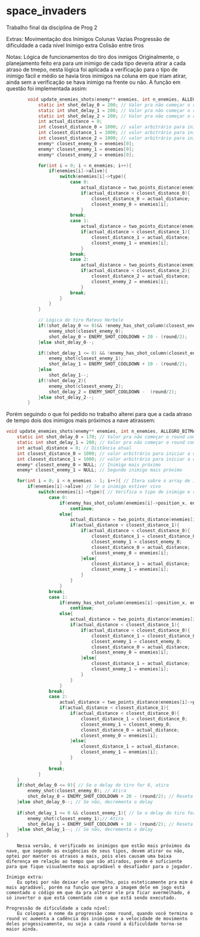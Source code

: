 # space_invaders
Trabalho final da disciplina de Prog 2

Extras:
    Movimentação dos Inimigos
    Colunas Vazias
    Progressão de dificuldade a cada nível
    Inimigo extra
    Colisão entre tiros

Notas:
    Lógica de funcionamentos do tiro dos inmigos
        Originalmente, o planejamento feito era para um inimigo de cada tipo deveria atirar a cada atraso de tmepo, nesta lógica foi aplicada a verificação para o tipo de inimigo fácil e médio se havia tiros inimigos na coluna em que iriam atirar, ainda sem a verificação se hava inimigo na frente ou não.
        A função em questão foi implementada assim:
```c
        void update_enemies_shots(enemy** enemies, int n_enemies, ALLEGRO_BITMAP* sprite_sheet, int player_x, int player_y, unsigned short round){
            static int shot_delay_0 = 200; // Valor pra não começar o round com tiros
            static int shot_delay_1 = 200; // Valor pra não começar o round com tiros	
            static int shot_delay_2 = 200; // Valor pra não começar o round com tiros
            int actual_distance = 0;
            int closest_distance_0 = 1000; // valor arbitrário para iniciar a comparação
            int closest_distance_1 = 1000; // valor arbitrário para iniciar a comparação
            int closest_distance_2 = 1000; // valor arbitrário para iniciar a comparação
            enemy* closest_enemy_0 = enemies[0];
            enemy* closest_enemy_1 = enemies[0];
            enemy* closest_enemy_2 = enemies[0];

            for(int i = 0; i < n_enemies; i++){
                if(enemies[i]->alive){
                    switch(enemies[i]->type){
                        case 0:
                            actual_distance = two_points_distance(enemies[i]->position_x, player_x, enemies[i]->position_y, player_y);
                            if(actual_distance < closest_distance_0){
                                closest_distance_0 = actual_distance;
                                closest_enemy_0 = enemies[i];
                            }
                        break;
                        case 1:
                            actual_distance = two_points_distance(enemies[i]->position_x, player_x, enemies[i]->position_y, player_y);
                            if(actual_distance < closest_distance_1){
                                closest_distance_1 = actual_distance;
                                closest_enemy_1 = enemies[i];
                            }
                        break;
                        case 2:
                            actual_distance = two_points_distance(enemies[i]->position_x, player_x, enemies[i]->position_y, player_y);
                            if(actual_distance < closest_distance_2){
                                closest_distance_2 = actual_distance;
                                closest_enemy_2 = enemies[i];
                            }
                        break;
                    }
                }
            }

            // Lógica de tiro Mateus Herbele
            if((shot_delay_0 <= 0)&& !enemy_has_shot_column(closest_enemy_0->gun->shots, closest_enemy_0->position_x, enemies, n_enemies)){
                enemy_shot(closest_enemy_0);
                shot_delay_0 = ENEMY_SHOT_COOLDOWN + 20 - (round/2);
            }else shot_delay_0--;

            if((shot_delay_1 <= 0) && !enemy_has_shot_column(closest_enemy_1->gun->shots, closest_enemy_1->position_x, enemies, n_enemies)){
                enemy_shot(closest_enemy_1);
                shot_delay_1 = ENEMY_SHOT_COOLDOWN + 10 - (round/2);
            }else
                shot_delay_1--;
            if(!shot_delay_2){
                enemy_shot(closest_enemy_2);
                shot_delay_2 = ENEMY_SHOT_COOLDOWN -  (round/2);
            }else shot_delay_2--;
        }
```





Porém seguindo o que foi pedido no trabalho alterei para que a cada atraso de tempo dois dos inimigos mais próximos a nave atirassem:







```c
void update_enemies_shots(enemy** enemies, int n_enemies, ALLEGRO_BITMAP* sprite_sheet, int player_x, int player_y, unsigned short round){
	static int shot_delay_0 = 170; // Valor pra não começar o round com tiros
	static int shot_delay_1 = 200; // Valor pra não começar o round com tiros	
	int actual_distance = 0; // Distância atual
	int closest_distance_0 = 1000; // valor arbitrário para iniciar a comparação
	int closest_distance_1 = 1000; // valor arbitrário para iniciar a comparação
	enemy* closest_enemy_0 = NULL; // Inimigo mais próximo
	enemy* closest_enemy_1 = NULL; // Segundo inimigo mais próximo

	for(int i = 0; i < n_enemies - 1; i++){ // Itera sobre o array de inimigos
		if(enemies[i]->alive) // Se o inimigo estiver vivo
			switch(enemies[i]->type){ // Verifica o tipo de inimigo e realiza a ação correspondente, e salva os inimigos mais próximos
				case 0:
					if(enemy_has_shot_column(enemies[i]->position_x, enemies, n_enemies) ||  enemy_in_front_of_enemy(enemies[i], enemies, n_enemies))
						continue;
					else{
						actual_distance = two_points_distance(enemies[i]->position_x, player_x, enemies[i]->position_y, player_y);
						if(actual_distance < closest_distance_1){
							if(actual_distance < closest_distance_0){
								closest_distance_1 = closest_distance_0;
								closest_enemy_1 = closest_enemy_0;
								closest_distance_0 = actual_distance;
								closest_enemy_0 = enemies[i];
							}else{
								closest_distance_1 = actual_distance;
								closest_enemy_1 = enemies[i];
							}
						}
					}
				break;
				case 1:
					if(enemy_has_shot_column(enemies[i]->position_x, enemies, n_enemies))
						continue;
					else{
						actual_distance = two_points_distance(enemies[i]->position_x, player_x, enemies[i]->position_y, player_y);
						if(actual_distance < closest_distance_1){
							if(actual_distance < closest_distance_0){
								closest_distance_1 = closest_distance_0;
								closest_enemy_1 = closest_enemy_0;
								closest_distance_0 = actual_distance;
								closest_enemy_0 = enemies[i];
							}else{
								closest_distance_1 = actual_distance;
								closest_enemy_1 = enemies[i];
							}
						}
					}
				break;
				case 2:
					actual_distance = two_points_distance(enemies[i]->position_x, player_x, enemies[i]->position_y, player_y);
					if(actual_distance < closest_distance_1){
						if(actual_distance < closest_distance_0){
							closest_distance_1 = closest_distance_0;
							closest_enemy_1 = closest_enemy_0;
							closest_distance_0 = actual_distance;
							closest_enemy_0 = enemies[i];
						}else{
							closest_distance_1 = actual_distance;
							closest_enemy_1 = enemies[i];
						}
					}
				break;
			}
	}
	if(shot_delay_0 <= 0){ // Se o delay do tiro for 0, atira
		enemy_shot(closest_enemy_0); // Atira
		shot_delay_0 = ENEMY_SHOT_COOLDOWN + 20 - (round/2); // Reseta o delay
	}else shot_delay_0--; // Se não, decrementa o delay
	
	if(shot_delay_1 <= 0 && closest_enemy_1){ // Se o delay do tiro for 0 e closest_enemy_1 for diferente de nulo, atira
		enemy_shot(closest_enemy_1);// Atira
		shot_delay_1 = ENEMY_SHOT_COOLDOWN + 10 - (round/2); // Reseta o delay
	}else shot_delay_1--; // Se não, decrementa o delay
}
```




        Nessa versão, é verificado os inimigos que estão mais próximos da nave, que segundo as exigências de seus tipos, devem atirar ou não, optei por manter os atrasos a mais, pois eles causam uma baixa diferença em relação ao tempo que são atirados, porém é suficiente para que fique visualmente mais agradável e desafiador para o jogador.

    Inimigo extra:
        Eu optei por não deixar ele vermelho, pois esteticamente pra mim é mais agradável, porém na função que gera a imagem dele em jogo está comentado o código em que da pra alterar ele pra ficar avermelhado, é só inverter o que está comentado com o que está sendo executado.
    
    Progressão de dificuldade a cada nível:
        Eu coloquei o nome da progressão como round, quando você termina o round vc aumenta a cadência dos inimigos e a velocidade de movimento deles progessivamente, ou seja a cada round a dificuldade torna-se maior ainda.
